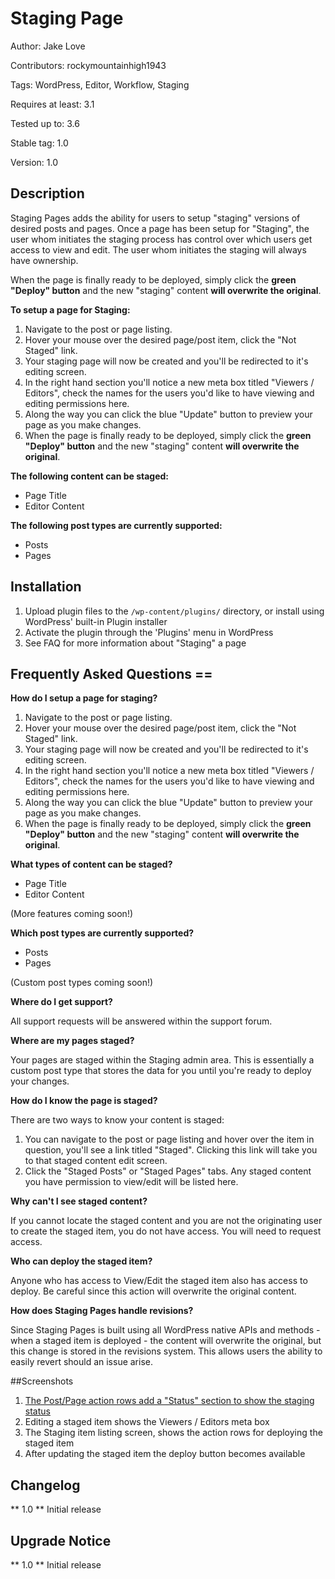 Staging Page
================

Author: Jake Love

Contributors: rockymountainhigh1943

Tags: WordPress, Editor, Workflow, Staging

Requires at least: 3.1

Tested up to: 3.6

Stable tag: 1.0

Version: 1.0


## Description

Staging Pages adds the ability for users to setup "staging" versions of desired posts and pages. Once a page has been setup for "Staging", the user whom initiates the staging process has control over which users get access to view and edit. The user whom initiates the staging will always have ownership.

When the page is finally ready to be deployed, simply click the **green "Deploy" button** and the new "staging" content **will overwrite the original**.

**To setup a page for Staging:**

1. Navigate to the post or page listing.
1. Hover your mouse over the desired page/post item, click the "Not Staged" link.
1. Your staging page will now be created and you'll be redirected to it's editing screen.
1. In the right hand section you'll notice a new meta box titled "Viewers / Editors", check the names for the users you'd like to have viewing and editing permissions here.
1. Along the way you can click the blue "Update" button to preview your page as you make changes.
1. When the page is finally ready to be deployed, simply click the **green "Deploy" button** and the new "staging" content **will overwrite the original**. 

**The following content can be staged:**

* Page Title
* Editor Content

**The following post types are currently supported:**

* Posts
* Pages

## Installation
1. Upload plugin files to the `/wp-content/plugins/` directory, or install using WordPress' built-in Plugin installer
1. Activate the plugin through the 'Plugins' menu in WordPress
1. See FAQ for more information about "Staging" a page

## Frequently Asked Questions ==
**How do I setup a page for staging?**

1. Navigate to the post or page listing.
1. Hover your mouse over the desired page/post item, click the "Not Staged" link.
1. Your staging page will now be created and you'll be redirected to it's editing screen.
1. In the right hand section you'll notice a new meta box titled "Viewers / Editors", check the names for the users you'd like to have viewing and editing permissions here.
1. Along the way you can click the blue "Update" button to preview your page as you make changes.
1. When the page is finally ready to be deployed, simply click the **green "Deploy" button** and the new "staging" content **will overwrite the original**. 


**What types of content can be staged?**

* Page Title
* Editor Content

(More features coming soon!)


**Which post types are currently supported?**

* Posts
* Pages

(Custom post types coming soon!)


**Where do I get support?**

All support requests will be answered within the support forum.


**Where are my pages staged?**

Your pages are staged within the Staging admin area. This is essentially a custom post type that stores the data for you until you're ready to deploy your changes.


**How do I know the page is staged?**

There are two ways to know your content is staged:

1. You can navigate to the post or page listing and hover over the item in question, you'll see a link titled "Staged". Clicking this link will take you to that staged content edit screen.
1. Click the "Staged Posts" or "Staged Pages" tabs. Any staged content you have permission to view/edit will be listed here.


**Why can't I see staged content?**

If you cannot locate the staged content and you are not the originating user to create the staged item, you do not have access. You will need to request access.


**Who can deploy the staged item?**

Anyone who has access to View/Edit the staged item also has access to deploy. Be careful since this action will overwrite the original content.


**How does Staging Pages handle revisions?**

Since Staging Pages is built using all WordPress native APIs and methods - when a staged item is deployed - the content will overwrite the original, but this change is stored in the revisions system. This allows users the ability to easily revert should an issue arise.

##Screenshots

1. [The Post/Page action rows add a "Status" section to show the staging status](../blob/master/screenshot-1.png)
2. Editing a staged item shows the Viewers / Editors meta box
3. The Staging item listing screen, shows the action rows for deploying the staged item
4. After updating the staged item the deploy button becomes available

## Changelog
** 1.0 **
Initial release

## Upgrade Notice
** 1.0 **
Initial release